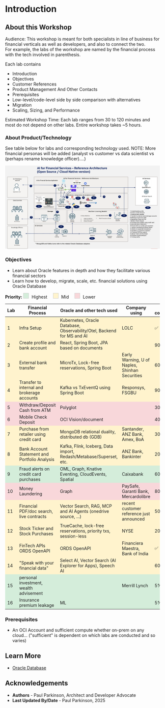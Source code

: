 # Introduction

## About this Workshop

Audience: This workshop is meant for both specialists in line of business for financial verticals as well as developers, and also to connect the two.  
For example, the labs of the workshop are named by the financial process with the tech involved in parenthesis.

Each lab contains 
- Introduction
- Objectives
- Customer References
- Product Management And Other Contacts
- Prerequisites
- Low-level/code-level side by side comparison with alternatives
- Migration
- Scaling, Sizing, and Performance


Estimated Workshop Time: Each lab ranges from 30 to 120 minutes and most do not depend on other labs. Entire workshop takes ~5 hours.

### About Product/Technology

See table below for labs and corresponding technology used.
NOTE: More financial personas will be added (analyst vs customer vs data scientist vs (perhaps rename knowledge officer)....)

![Financial Application Architecture](./images/architecture.png " ")

### Objectives

- Learn about Oracle features in depth and how they facilitate various financial sectors
- Learn how to develop, migrate, scale, etc. financial solutions using Oracle Database 


<div style="margin-bottom: 1em;">
  <strong>Priority:</strong>
  <span style="display:inline-block; width:16px; height:16px; background-color:#d4edda; border:1px solid #ccc; margin-right:5px;"></span> Highest
  <span style="display:inline-block; width:16px; height:16px; background-color:#fff3cd; border:1px solid #ccc; margin:0 5px 0 15px;"></span> Mid
  <span style="display:inline-block; width:16px; height:16px; background-color:#f8d7da; border:1px solid #ccc; margin:0 5px 0 15px;"></span> Lower
</div>

<table>
  <thead>
    <tr>
      <th>Lab</th>
      <th>Financial Process</th>
      <th>Oracle and other tech used</th>
      <th>Company using</th>
      <th>% complete/ETA</th>
    </tr>
  </thead>
  <tbody>
    <tr style="background-color: #fff3cd;"><td>1</td><td>Infra Setup</td><td>Kubernetes, Oracle Database, Observability/Otel, Backend for MS and AI</td><td>LOLC</td><td>✅</td></tr>
    <tr style="background-color: #fff3cd;"><td>2</td><td>Create profile and bank account</td><td>React, Spring Boot, JPA     based on documents</td><td></td><td>90% 4/19</td></tr>
    <tr style="background-color: #fff3cd;"><td>3</td><td>External bank transfer</td><td>MicroTx, Lock-free reservations, Spring Boot</td><td>Early Warning, U of Naples, Shinhan Securities</td><td>60% 4/17</td></tr>
    <tr style="background-color: #fff3cd;"><td>4</td><td>Transfer to internal and brokerage accounts</td><td>Kafka vs TxEventQ using Spring Boot</td><td>Responsys, FSGBU</td><td>90% 4/20</td></tr>
    <tr style="background-color: #f8d7da;"><td>5</td><td>Withdraw/Deposit Cash from ATM</td><td>Polyglot</td><td></td><td>30% 4/21</td></tr>
    <tr style="background-color: #f8d7da;"><td>6</td><td>Mobile Check Deposit</td><td>OCI Vision/document</td><td></td><td>40% 4/22</td></tr>
    <tr style="background-color: #fff3cd;"><td>7</td><td>Purchase from retailer using credit card</td><td>MongoDB relational duality, distributed db (GDB)</td><td>Santander, ANZ Bank, Amex, BoA</td><td>30% 4/23</td></tr>
    <tr style="background-color: #fff3cd;"><td>8</td><td>Bank Account Statement and Portfolio Analysis</td><td>Kafka, Flink, Iceberg, Data import, Redash/Metabase/Superset, etc.</td><td>ANZ Bank, Bankinter</td><td>20% 4/23</td></tr>
    <tr style="background-color: #d4edda;"><td>9</td><td>Fraud alerts on credit card purchases</td><td>OML, Graph, Knative Eventing, CloudEvents, Spatial</td><td>Caixabank</td><td>60% 4/23</td></tr>
    <tr style="background-color: #f8d7da;"><td>10</td><td>Money Laundering</td><td>Graph</td><td>PaySafe, Garanti Bank, Mercardolibre</td><td>80% 4/19</td></tr>
    <tr style="background-color: #fff3cd;"><td>11</td><td>Financial PDF/doc search, live contracts</td><td>Vector Search, RAG, MCP and AI Agents (onedrive source, ...)</td><td>recent customer reference just announced</td><td>50% 4/23</td></tr>
    <tr style="background-color: #fff3cd;"><td>12</td><td>Stock Ticker and Stock Purchases</td><td>TrueCache, lock-free reservations, priority txs, session-less</td><td>NYSE</td><td>20% 4/18</td></tr>
    <tr style="background-color: #fff3cd;"><td>13</td><td>FinTech APIs ORDS OpenAPI</td><td>ORDS OpenAPI</td><td>Financiera Maestra, Bank of India</td><td>✅</td></tr>
    <tr style="background-color: #fff3cd;"><td>14</td><td>"Speak with your financial data"</td><td>Select AI, Vector Search (AI Explorer for Apps), Speech AI</td><td></td><td>60% 4/17</td></tr>
    <tr style="background-color: #d4edda;"><td>15</td><td>personal investment, wealth advisement</td><td></td><td>Merrill Lynch</td><td>5% 4/30</td></tr>
    <tr style="background-color: #d4edda;"><td>16</td><td>Insurance premium leakage</td><td>ML</td><td></td><td>5% 4/30</td></tr>
  </tbody>
</table>



### Prerequisites

 - An OCI Account and sufficient compute whether on-prem on any cloud... ("sufficient" is dependent on which labs are conducted and so varies)

## Learn More

* [Oracle Database](https://bit.ly/mswsdatabase)

## Acknowledgements
* **Authors** - Paul Parkinson, Architect and Developer Advocate
* **Last Updated By/Date** - Paul Parkinson, 2025
